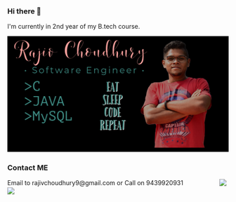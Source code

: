 ### Hi there 👋

I'm currently in 2nd year of my B.tech course. 

<img src="https://github.com/rajivchoudhury/rajivchoudhury/blob/main/CoverPage.png" width=900>

### Contact ME
<div>
  Email to rajivchoudhury9@gmail.com or Call on 9439920931
  <a href="https://www.linkedin.com/in/rajiv-choudhury-286709197/">
    <img align="right" width="21" src="https://img.icons8.com/color/48/000000/linkedin.png"/>
  </a>
</div>

<img align="center" src="https://github-readme-stats.vercel.app/api/pin/?username=rajivchoudhury&repo=github-readme-stats&theme=buefy" />
<!--
**rajivchoudhury/rajivchoudhury** is a ✨ _special_ ✨ repository because its `README.md` (this file) appears on your GitHub profile.

Here are some ideas to get you started:

- 🔭 I’m currently working on ...
- 🌱 I’m currently learning ...
- 👯 I’m looking to collaborate on ...
- 🤔 I’m looking for help with ...
- 💬 Ask me about ...
- 📫 How to reach me: ...
- 😄 Pronouns: ...
- ⚡ Fun fact: ...
-->
